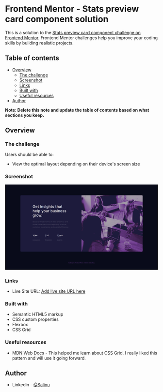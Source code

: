 # Frontend Mentor - Stats preview card component solution

This is a solution to the [Stats preview card component challenge on Frontend Mentor](https://www.frontendmentor.io/challenges/stats-preview-card-component-8JqbgoU62). Frontend Mentor challenges help you improve your coding skills by building realistic projects. 

## Table of contents

- [Overview](#overview)
  - [The challenge](#the-challenge)
  - [Screenshot](#screenshot)
  - [Links](#links)
  - [Built with](#built-with)
  - [Useful resources](#useful-resources)
- [Author](#author)

**Note: Delete this note and update the table of contents based on what sections you keep.**

## Overview

### The challenge

Users should be able to:

- View the optimal layout depending on their device's screen size

### Screenshot

![](images/website.png)

### Links

- Live Site URL: [Add live site URL here](https://your-live-site-url.com)


### Built with

- Semantic HTML5 markup
- CSS custom properties
- Flexbox
- CSS Grid

### Useful resources

- [MDN Web Docs](https://developer.mozilla.org/en-US/docs/Web/CSS/CSS_Grid_Layout/Basic_Concepts_of_Grid_Layout) - This helped me learn about CSS Grid. I really liked this pattern and will use it going forward.


## Author

- Linkedin - [@Saliou](https://www.linkedin.com/in/saliou-diop-527741112/)

